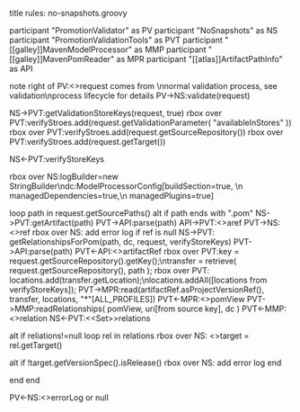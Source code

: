 title rules: no-snapshots.groovy

participant "PromotionValidator" as PV
participant "NoSnapshots" as NS
participant "PromotionValidationTools" as PVT
participant "[[galley]]MavenModelProcessor" as MMP
participant "[[galley]]MavenPomReader" as MPR
participant "[[atlas]]ArtifactPathInfo" as API

note right of PV:<<ValidationRequest>>request comes from \nnormal validation process, see validation\nprocess lifecycle for details
PV->NS:validate(request)

NS->PVT:getValidationStoreKeys(request, true)
rbox over PVT:verifyStroes.add(request.getValidationParameter( "availableInStores" ))
rbox over PVT:verifyStroes.add(request.getSourceRepository())
rbox over PVT:verifyStroes.add(request.getTarget())

NS<-PVT:verifyStoreKeys

rbox over NS:logBuilder=new StringBuilder\ndc:ModelProcessorConfig[buildSection=true, \n                        managedDependencies=true,\n                        managedPlugins=true]

loop path in request.getSourcePaths()
alt if path ends with ".pom"
NS->PVT:getArtifact(path)
PVT->API:parse(path)
API->PVT:<<ArtifactRef>>aref
PVT->NS:<<ArtifactRef>>ref
rbox over NS: add error log if ref is null
NS->PVT: getRelationshipsForPom(path, dc, request, verifyStoreKeys)
PVT->API:parse(path)
PVT<-API:<<ArtifactRef>>artifactRef
rbox over PVT:key = request.getSourceRepository().getKey();\ntransfer = retrieve( request.getSourceRepository(), path );
rbox over PVT: locations.add(transfer.getLocation);\nlocations.addAll([locations from verifyStoreKeys]);
PVT->MPR:read(artifactRef.asProjectVersionRef(), transfer, locations, "*"[ALL_PROFILES])
PVT<-MPR:<<MavenPomView>>pomView
PVT->MMP:readRelationships( pomView, uri[from source key], dc )
PVT<-MMP:<<EProjectDirectRelationships>>relation
NS<-PVT:<<Set<ProjectRelationship>>>relations

alt if reliations!=null
loop rel in relations
rbox over NS: <<ProjectVersionRef>>target = rel.getTarget()

alt if !target.getVersionSpec().isRelease()
rbox over NS: add error log
end

end
end


PV<-NS:<<String>>errorLog or null